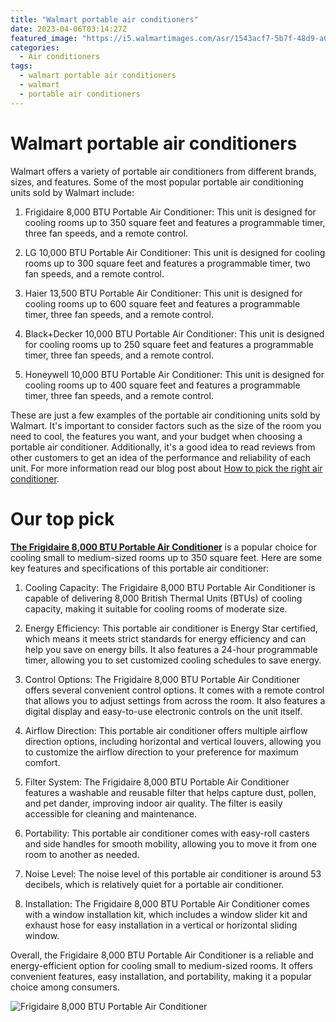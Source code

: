 ```yaml
---
title: "Walmart portable air conditioners"
date: 2023-04-06T03:14:27Z
featured_image: "https://i5.walmartimages.com/asr/1543acf7-5b7f-48d9-a08a-1bc44383e153.fed272a2b83350887debb4d9741d729f.jpeg?odnHeight=612&odnWidth=612&odnBg=FFFFFF"
categories:
  - Air conditioners
tags:
  - walmart portable air conditioners
  - walmart
  - portable air conditioners
---
```


# Walmart portable air conditioners

Walmart offers a variety of portable air conditioners from different brands, sizes, and features. Some of the most popular portable air conditioning units sold by Walmart include:

1. Frigidaire 8,000 BTU Portable Air Conditioner: This unit is designed for cooling rooms up to 350 square feet and features a programmable timer, three fan speeds, and a remote control.

2. LG 10,000 BTU Portable Air Conditioner: This unit is designed for cooling rooms up to 300 square feet and features a programmable timer, two fan speeds, and a remote control.

3. Haier 13,500 BTU Portable Air Conditioner: This unit is designed for cooling rooms up to 600 square feet and features a programmable timer, three fan speeds, and a remote control.

4. Black+Decker 10,000 BTU Portable Air Conditioner: This unit is designed for cooling rooms up to 250 square feet and features a programmable timer, three fan speeds, and a remote control.

5. Honeywell 10,000 BTU Portable Air Conditioner: This unit is designed for cooling rooms up to 400 square feet and features a programmable timer, three fan speeds, and a remote control.

These are just a few examples of the portable air conditioning units sold by Walmart. It's important to consider factors such as the size of the room you need to cool, the features you want, and your budget when choosing a portable air conditioner. Additionally, it's a good idea to read reviews from other customers to get an idea of the performance and reliability of each unit. For more information read our blog post about [How to pick the right air conditioner](http://comparepriceacross.com/post/how_to_pick_the_right_air_conditioner/).


 <script async src="https://pagead2.googlesyndication.com/pagead/js/adsbygoogle.js"></script>
<!-- cpa -->
<ins class="adsbygoogle"
     style="display:block"
     data-ad-client="ca-pub-2843564932689995"
     data-ad-slot="3526097725"
     data-ad-format="auto"
     data-full-width-responsive="true"></ins>
<script>
     (adsbygoogle = window.adsbygoogle || []).push({});
</script>

# Our top pick
[**The Frigidaire 8,000 BTU Portable Air Conditioner**](https://www.walmart.com/search?q=Frigidaire+8%2C000+BTU+Portable+Air+Conditioner) is a popular choice for cooling small to medium-sized rooms up to 350 square feet. Here are some key features and specifications of this portable air conditioner:

1. Cooling Capacity: The Frigidaire 8,000 BTU Portable Air Conditioner is capable of delivering 8,000 British Thermal Units (BTUs) of cooling capacity, making it suitable for cooling rooms of moderate size.

2. Energy Efficiency: This portable air conditioner is Energy Star certified, which means it meets strict standards for energy efficiency and can help you save on energy bills. It also features a 24-hour programmable timer, allowing you to set customized cooling schedules to save energy.

3. Control Options: The Frigidaire 8,000 BTU Portable Air Conditioner offers several convenient control options. It comes with a remote control that allows you to adjust settings from across the room. It also features a digital display and easy-to-use electronic controls on the unit itself.

4. Airflow Direction: This portable air conditioner offers multiple airflow direction options, including horizontal and vertical louvers, allowing you to customize the airflow direction to your preference for maximum comfort.

5. Filter System: The Frigidaire 8,000 BTU Portable Air Conditioner features a washable and reusable filter that helps capture dust, pollen, and pet dander, improving indoor air quality. The filter is easily accessible for cleaning and maintenance.

6. Portability: This portable air conditioner comes with easy-roll casters and side handles for smooth mobility, allowing you to move it from one room to another as needed.

7. Noise Level: The noise level of this portable air conditioner is around 53 decibels, which is relatively quiet for a portable air conditioner.

8. Installation: The Frigidaire 8,000 BTU Portable Air Conditioner comes with a window installation kit, which includes a window slider kit and exhaust hose for easy installation in a vertical or horizontal sliding window.

Overall, the Frigidaire 8,000 BTU Portable Air Conditioner is a reliable and energy-efficient option for cooling small to medium-sized rooms. It offers convenient features, easy installation, and portability, making it a popular choice among consumers.

![Frigidaire 8,000 BTU Portable Air Conditioner](https://pisces.bbystatic.com/image2/BestBuy_US/images/products/6483/6483564_sd.jpg;maxHeight=640;maxWidth=550)
